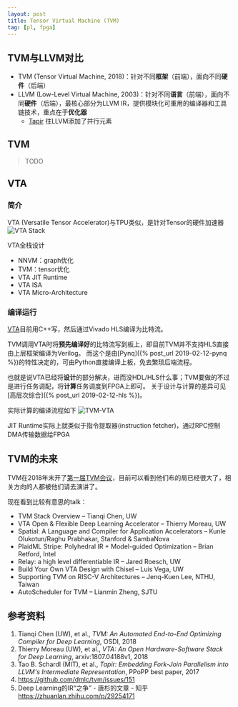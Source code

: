 ```yaml
---
layout: post
title: Tensor Virtual Machine (TVM)
tag: [pl, fpga]
---
```


## TVM与LLVM对比
* TVM (Tensor Virtual Machine, 2018)：针对不同**框架**（前端），面向不同**硬件**（后端）
* LLVM (Low-Level Virtual Machine, 2003)：针对不同**语言**（前端），面向不同**硬件**（后端），最核心部分为LLVM IR，提供模块化可重用的编译器和工具链技术，重点在于**优化器**
	- [Tapir](http://cilk.mit.edu/) 往LLVM添加了并行元素

<!--more-->

## TVM
> TODO

## VTA
### 简介
VTA (Versatile Tensor Accelerator)与TPU类似，是针对Tensor的硬件加速器
![VTA Stack](http://raw.githubusercontent.com/uwsaml/web-data/master/vta/blogpost/vta_stack.png)

VTA全栈设计
* NNVM：graph优化
* TVM：tensor优化
* VTA JIT Runtime
* VTA ISA
* VTA Micro-Architecture

### 编译运行
[VTA](https://docs.tvm.ai/vta/dev/hardware.html)目前用C++写，然后通过Vivado HLS编译为比特流。

TVM调用VTA时将**预先编译好**的比特流写到板上，即目前TVM并不支持HLS直接由上层框架编译为Verilog。
而这个是由[Pynq]({% post_url 2019-02-12-pynq %})的特性决定的，可由Python直接编译上板，免去繁琐后端流程。

也就是说VTA已经将**设计**的部分解决，进而没HDL/HLS什么事；TVM要做的不过是进行任务调配，将**计算**任务调度到FPGA上即可。
关于设计与计算的差异可见[高层次综合]({% post_url 2019-02-12-hls %})。

实际计算的编译流程如下
![TVM-VTA]({{"/assets/images/TVM/TVM-VTA.PNG"|absolute_url}})

JIT Runtime实际上就类似于指令提取器(instruction fetcher)，通过RPC控制DMA传输数据给FPGA

## TVM的未来
TVM在2018年末开了[第一届TVM会议](https://sampl.cs.washington.edu/tvmconf/)，目前可以看到他们布的局已经很大了，相关方向的人都被他们请去演讲了。

现在看到比较有意思的talk：
* TVM Stack Overview – Tianqi Chen, UW
* VTA Open & Flexible Deep Learning Accelerator – Thierry Moreau, UW
* Spatial: A Language and Compiler for Application Accelerators – Kunle Olukotun/Raghu Prabhakar, Stanford & SambaNova
* PlaidML Stripe: Polyhedral IR + Model-guided Optimization – Brian Retford, Intel
* Relay: a high level differentiable IR – Jared Roesch, UW
* Build Your Own VTA Design with Chisel – Luis Vega, UW
* Supporting TVM on RISC-V Architectures – Jenq-Kuen Lee, NTHU, Taiwan
* AutoScheduler for TVM – Lianmin Zheng, SJTU

## 参考资料
1. Tianqi Chen (UW), et al., *TVM: An Automated End-to-End Optimizing Compiler for Deep Learning*, OSDI, 2018
2. Thierry Moreau (UW), et al., *VTA: An Open Hardware-Software Stack for Deep Learning*, arxiv:1807.04188v1, 2018
3. Tao B. Schardl (MIT), et al., *Tapir: Embedding Fork-Join Parallelism into LLVM's Intermediate Representation*, PPoPP best paper, 2017
4. <https://github.com/dmlc/tvm/issues/151>
5. Deep Learning的IR“之争” - 唐杉的文章 - 知乎 <https://zhuanlan.zhihu.com/p/29254171>